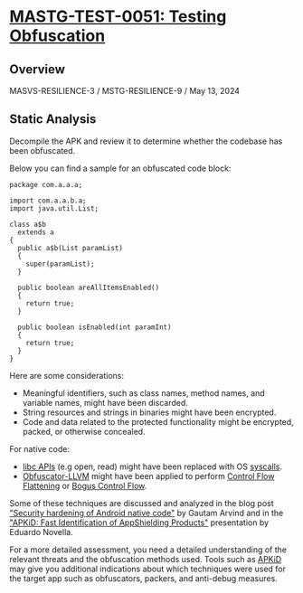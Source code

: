 # [MASTG-TEST-0051: Testing Obfuscation](https://mas.owasp.org/MASTG/tests/android/MASVS-RESILIENCE/MASTG-TEST-0051)
## Overview
MASVS-RESILIENCE-3 / MSTG-RESILIENCE-9 / May 13, 2024
## Static Analysis
Decompile the APK and review it to determine whether the codebase has been obfuscated.

Below you can find a sample for an obfuscated code block:

```
package com.a.a.a;

import com.a.a.b.a;
import java.util.List;

class a$b
  extends a
{
  public a$b(List paramList)
  {
    super(paramList);
  }

  public boolean areAllItemsEnabled()
  {
    return true;
  }

  public boolean isEnabled(int paramInt)
  {
    return true;
  }
}
```
Here are some considerations:

- Meaningful identifiers, such as class names, method names, and variable names, might have been discarded.
- String resources and strings in binaries might have been encrypted.
- Code and data related to the protected functionality might be encrypted, packed, or otherwise concealed.

For native code:

- [libc APIs](https://en.wikipedia.org/wiki/C_standard_library#Standard_libraries) (e.g open, read) might have been replaced with OS [syscalls](https://en.wikipedia.org/wiki/System_call).
- [Obfuscator-LLVM](https://github.com/obfuscator-llvm/obfuscator) might have been applied to perform [Control Flow Flattening](https://en.wikipedia.org/wiki/Control-flow_integrity) or [Bogus Control Flow](https://github.com/obfuscator-llvm/obfuscator).

Some of these techniques are discussed and analyzed in the blog post ["Security hardening of Android native code"](https://www.nowsecure.com/blog/2017/10/31/security-hardening-android-native-code/) by Gautam Arvind and in the ["APKiD: Fast Identification of AppShielding Products"](https://www.blackhat.com/docs/us-17/wednesday/us-17-Novella-APKiD-Fast-Identification-Of-AppShielding-Products-wp.pdf) presentation by Eduardo Novella.

For a more detailed assessment, you need a detailed understanding of the relevant threats and the obfuscation methods used. Tools such as [APKiD](https://github.com/rednaga/APKiD) may give you additional indications about which techniques were used for the target app such as obfuscators, packers, and anti-debug measures.
